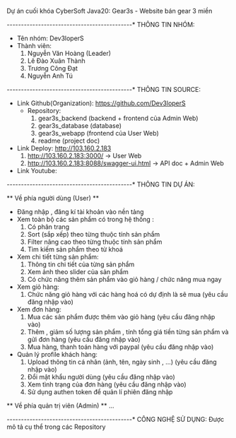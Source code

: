 Dự án cuối khóa CyberSoft Java20: Gear3s - Website bán gear 3 miền

*-*-*-*-*-*-*-*-*-*-*-*-*-*-*-*-*-*-*-*-*-*-*-*-*-*-*-*-*-*-*-*-*-*-*-*-*-*-*-*-*-*-*-*-*
THÔNG TIN NHÓM:

* Tên nhóm: Dev3loperS
* Thành viên:
	1. Nguyễn Văn Hoàng (Leader)
	2. Lê Đào Xuân Thành
	3. Trương Công Đạt
	4. Nguyễn Anh Tú

*-*-*-*-*-*-*-*-*-*-*-*-*-*-*-*-*-*-*-*-*-*-*-*-*-*-*-*-*-*-*-*-*-*-*-*-*-*-*-*-*-*-*-*-*
THÔNG TIN SOURCE:

* Link Github(Organization): https://github.com/Dev3loperS
  * Repository:
	1. gear3s_backend (backend + frontend của Admin Web)
	2. gear3s_database (database)
	3. gear3s_webapp (frontend của User Web)
	4. readme (project doc)
* Link Deploy: http://103.160.2.183
	1. http://103.160.2.183:3000/ -> User Web
	2. http://103.160.2.183:8088/swagger-ui.html -> API doc + Admin Web
* Link Youtube: 

*-*-*-*-*-*-*-*-*-*-*-*-*-*-*-*-*-*-*-*-*-*-*-*-*-*-*-*-*-*-*-*-*-*-*-*-*-*-*-*-*-*-*-*-*
THÔNG TIN DỰ ÁN:

** Về phía người dùng (User) **

* Đăng nhập , đăng kí tài khoản vào nền tảng
* Xem toàn bộ các sản phẩm có trong hệ thống :
	1. Có phân trang
	2. Sort (sắp xếp) theo từng thuộc tính sản phẩm
	3. Filter nâng cao theo từng thuộc tính sản phẩm
	4. Tìm kiếm sản phẩm theo từ khoá
* Xem chi tiết từng sản phẩm:
	1. Thông tin chi tiết của từng sản phẩm
	2. Xem ảnh theo slider của sản phẩm
	3. Có chức năng thêm sản phẩm vào giỏ hàng / chức năng mua ngay
* Xem giỏ hàng:
	1. Chức năng giỏ hàng với các hàng hoá có dự định là sẽ mua (yêu cầu đăng nhập vào)
* Xem đơn hàng:
	1. Mua các sản phẩm được thêm vào giỏ hàng (yêu cầu đăng nhập vào)
	2. Thêm , giảm số lượng sản phẩm , tính tổng giá tiền từng sản phẩm và gửi đơn hàng (yêu cầu đăng nhập vào)
	3. Mua hàng, thanh toán hàng với paypal (yêu cầu đăng nhập vào)
* Quản lý profile khách hàng:
	1. Upload thông tin cá nhân (ảnh, tên, ngày sinh , ...) (yêu cầu đăng nhập vào)
	2. Đổi mật khẩu người dùng (yêu cầu đăng nhập vào)
	3. Xem tình trạng của đơn hàng (yêu cầu đăng nhập vào)
	4. Sử dụng authen token để quản lí phiên đăng nhập
 
** Về phía quản trị viên (Admin) **
...

*-*-*-*-*-*-*-*-*-*-*-*-*-*-*-*-*-*-*-*-*-*-*-*-*-*-*-*-*-*-*-*-*-*-*-*-*-*-*-*-*-*-*-*-*
CÔNG NGHỆ SỬ DỤNG: Được mô tả cụ thể trong các Repository

